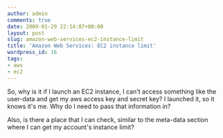 ```yaml
---
author: admin
comments: true
date: 2009-01-29 22:14:07+00:00
layout: post
slug: amazon-web-services-ec2-instance-limit
title: 'Amazon Web Services: EC2 instance limit'
wordpress_id: 16
tags:
- aws
- ec2
---
```


So, why is it if I launch an EC2 instance, I can't access something like the user-data and get my aws access key and secret key? I launched it, so it knows it's me. Why do I need to pass that information in?

Also, is there a place that I can check, similar to the meta-data section where I can get my account's instance limit?
